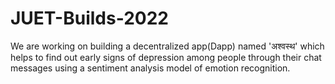 # JUET-Builds-2022

We are working on building a decentralized app(Dapp) named 'अश्वस्थ' which helps to find out early signs of depression among people through their chat messages using a sentiment analysis model of emotion recognition.
